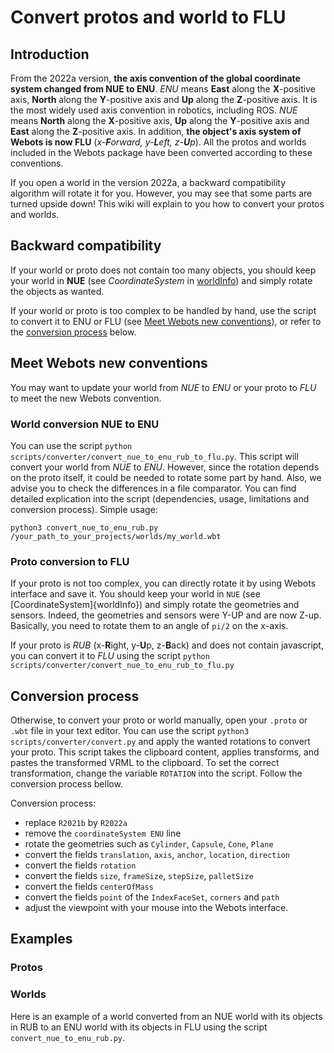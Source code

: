 # Convert protos and world to FLU

## Introduction

From the 2022a version, **the axis convention of the global coordinate system changed from NUE to ENU**. _ENU_ means **East** along the **X**-positive axis, **North** along the **Y**-positive axis and **Up** along the **Z**-positive axis. It is the most widely used axis convention in robotics, including ROS. _NUE_ means **North** along the **X**-positive axis, **Up** along the **Y**-positive axis and **East** along the **Z**-positive axis.
In addition, **the object's axis system of Webots is now FLU** (_x-**F**orward, y-**L**eft, z-**U**p_). All the protos and worlds included in the Webots package have been converted according to these conventions.

If you open a world in the version 2022a, a backward compatibility algorithm will rotate it for you. However, you may see that some parts are turned upside down!
This wiki will explain to you how to convert your protos and worlds.

## Backward compatibility

If your world or proto does not contain too many objects, you should keep your world in **NUE** (see _CoordinateSystem_ in [worldInfo](https://www.cyberbotics.com/doc/reference/worldinfo)) and simply rotate the objects as wanted.

If your world or proto is too complex to be handled by hand, use the script to convert it to ENU or FLU (see [Meet Webots new conventions](#meet-webots-new-conventions)), or refer to the [conversion process](#conversion-process) below.
## Meet Webots new conventions

You may want to update your world from _NUE_ to _ENU_ or your proto to _FLU_ to meet the new Webots convention.
### World conversion NUE to ENU

You can use the script `python scripts/converter/convert_nue_to_enu_rub_to_flu.py`. This script will convert your world from _NUE_ to _ENU_. However, since the rotation depends on the proto itself, it could be needed to rotate some part by hand. Also, we advise you to check the differences in a file comparator. You can find detailed explication into the script (dependencies, usage, limitations and conversion process).
Simple usage:
```
python3 convert_nue_to_enu_rub.py /your_path_to_your_projects/worlds/my_world.wbt
```

### Proto conversion to FLU

If your proto is not too complex, you can directly rotate it by using Webots interface and save it. You should keep your world in `NUE` (see [CoordinateSystem]{worldInfo}) and simply rotate the geometries and sensors. Indeed, the geometries and sensors were Y-UP and are now Z-up. Basically, you need to rotate them to an angle of `pi/2` on the x-axis.

If your proto is _RUB_ (x-**R**ight, y-**U**p, z-**B**ack) and does not contain javascript, you can convert it to _FLU_ using the script `python scripts/converter/convert_nue_to_enu_rub_to_flu.py`
## Conversion process

Otherwise, to convert your proto or world manually, open your `.proto` or `.wbt` file in your text editor. 
You can use the script `python3 scripts/converter/convert.py` and apply the wanted rotations to convert your proto. This script takes the clipboard content, applies transforms, and pastes the transformed VRML to the clipboard. To set the correct transformation, change the variable `ROTATION` into the script. Follow the conversion process bellow.

Conversion process:
- replace `R2021b` by `R2022a`
- remove the `coordinateSystem ENU` line
- rotate the geometries such as `Cylinder`, `Capsule`, `Cone`, `Plane`
- convert the fields `translation`, `axis`, `anchor`, `location`, `direction`
- convert the fields `rotation`
- convert the fields `size`, `frameSize`, `stepSize`, `palletSize`
- convert the fields `centerOfMass`
- convert the fields `point` of the `IndexFaceSet`, `corners` and `path`
- adjust the viewpoint with your mouse into the Webots interface.

## Examples

### Protos

### Worlds

Here is an example of a world converted from an NUE world with its objects in RUB to an ENU world with its objects in FLU using the script `convert_nue_to_enu_rub.py`.


